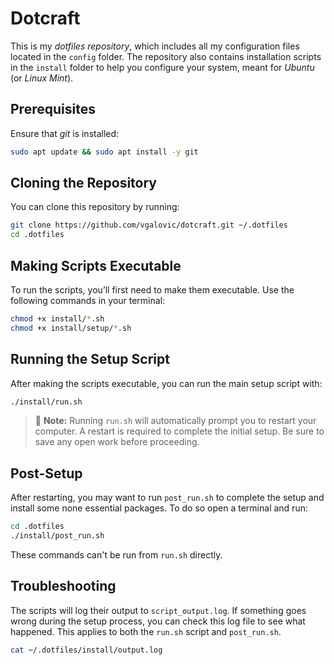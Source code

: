 # Dotcraft

This is my _dotfiles repository_, which includes all my configuration files located in the `config` folder. The repository also contains installation scripts in the `install` folder to help you configure your system, meant for _Ubuntu_ (or _Linux Mint_).

## Prerequisites

Ensure that _git_ is installed:

```bash
sudo apt update && sudo apt install -y git
```

## Cloning the Repository

You can clone this repository by running:

```bash
git clone https://github.com/vgalovic/dotcraft.git ~/.dotfiles
cd .dotfiles
```

## Making Scripts Executable

To run the scripts, you’ll first need to make them executable. Use the following commands in your terminal:

```bash
chmod +x install/*.sh
chmod +x install/setup/*.sh
```

## Running the Setup Script

After making the scripts executable, you can run the main setup script with:

```bash
./install/run.sh
```

> 📝 **Note:** Running `run.sh` will automatically prompt you to restart your computer. A restart is required to complete the initial setup. Be sure to save any open work before proceeding.

## Post-Setup

After restarting, you may want to run `post_run.sh` to complete the setup and install some none essential packages. To do so open a terminal and run:

```bash
cd .dotfiles
./install/post_run.sh
```

These commands can't be run from `run.sh` directly.

## Troubleshooting

The scripts will log their output to `script_output.log`. If something goes wrong during the setup process, you can check this log file to see what happened. This applies to both the `run.sh` script and `post_run.sh`.

```bash
cat ~/.dotfiles/install/output.log
```

